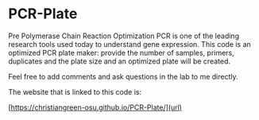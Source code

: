 # PCR-Plate
Pre Polymerase Chain Reaction Optimization
PCR is one of the leading research tools used today to understand gene expression. This code is an optimized PCR plate maker: provide the number of samples, primers, duplicates and the plate size and an optimized plate will be created.

Feel free to add comments and ask questions in the lab to me directly. 

The website that is linked to this code is:  

[https://christiangreen-osu.github.io/PCR-Plate/](url)
